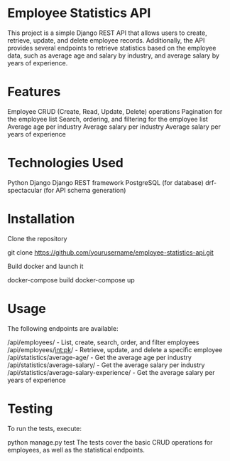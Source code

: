 # Employee Statistics API

This project is a simple Django REST API that allows users to create, retrieve, update, and delete employee records. Additionally, the API provides several endpoints to retrieve statistics based on the employee data, such as average age and salary by industry, and average salary by years of experience.

# Features

Employee CRUD (Create, Read, Update, Delete) operations
Pagination for the employee list
Search, ordering, and filtering for the employee list
Average age per industry
Average salary per industry
Average salary per years of experience

# Technologies Used

Python
Django
Django REST framework
PostgreSQL (for database)
drf-spectacular (for API schema generation)

# Installation

Clone the repository

git clone https://github.com/yourusername/employee-statistics-api.git

Build docker and launch it

docker-compose build
docker-compose up

# Usage

The following endpoints are available:

/api/employees/ - List, create, search, order, and filter employees
/api/employees/<int:pk>/ - Retrieve, update, and delete a specific employee
/api/statistics/average-age/ - Get the average age per industry
/api/statistics/average-salary/ - Get the average salary per industry
/api/statistics/average-salary-experience/ - Get the average salary per years of experience

# Testing

To run the tests, execute:

python manage.py test
The tests cover the basic CRUD operations for employees, as well as the statistical endpoints.
